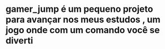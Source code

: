 # gamer_jump é um pequeno projeto para avançar nos meus estudos , um jogo onde com um comando você se diverti
